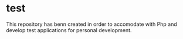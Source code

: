 test
====


This repository has benn created in order to accomodate with Php 
and develop test applications for personal development.
